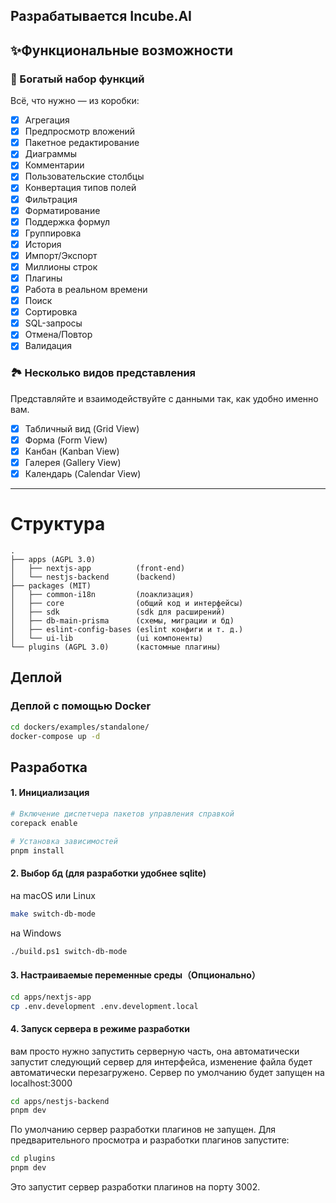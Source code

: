 ## Разрабатывается Incube.AI

## ✨Функциональные возможности

### 🍺 Богатый набор функций

Всё, что нужно — из коробки:

- [x] Агрегация
- [x] Предпросмотр вложений
- [x] Пакетное редактирование
- [x] Диаграммы
- [x] Комментарии
- [x] Пользовательские столбцы
- [x] Конвертация типов полей
- [x] Фильтрация
- [x] Форматирование
- [x] Поддержка формул
- [x] Группировка
- [x] История
- [x] Импорт/Экспорт
- [x] Миллионы строк
- [x] Плагины
- [x] Работа в реальном времени
- [x] Поиск
- [x] Сортировка
- [x] SQL-запросы
- [x] Отмена/Повтор
- [x] Валидация

### 🏞️ Несколько видов представления

Представляйте и взаимодействуйте с данными так, как удобно именно вам.

- [x] Табличный вид (Grid View)
- [x] Форма (Form View)
- [x] Канбан (Kanban View)
- [x] Галерея (Gallery View)
- [x] Календарь (Calendar View)

---

# Структура

```
.
├── apps (AGPL 3.0) 
│   ├── nextjs-app          (front-end)
│   └── nestjs-backend      (backend)
├── packages (MIT)
│   ├── common-i18n         (лоаклизация)
│   ├── core                (общий код и интерфейсы)
│   ├── sdk                 (sdk для расширений)
│   ├── db-main-prisma      (схемы, миграции и бд)
│   ├── eslint-config-bases (eslint конфиги и т. д.)
│   └── ui-lib              (ui компоненты)
└── plugins (AGPL 3.0)      (кастомные плагины)

```

## Деплой

### Деплой с помощью Docker

```sh
cd dockers/examples/standalone/
docker-compose up -d
```

## Разработка

#### 1. Инициализация

```sh
# Включение диспетчера пакетов управления справкой
corepack enable
```

```sh
# Установка зависимостей
pnpm install
```

#### 2. Выбор бд (для разработки удобнее sqlite)

на macOS или Linux
```sh
make switch-db-mode
```

на Windows
```sh
./build.ps1 switch-db-mode
```

#### 3. Настраиваемые переменные среды（Опционально）

```sh
cd apps/nextjs-app
cp .env.development .env.development.local
```

#### 4. Запуск сервера в режиме разработки

вам просто нужно запустить серверную часть, она автоматически запустит следующий сервер для интерфейса, изменение файла будет автоматически перезагружено. Сервер по умолчанию будет запущен на localhost:3000

```sh
cd apps/nestjs-backend
pnpm dev
```

По умолчанию сервер разработки плагинов не запущен. Для предварительного просмотра и разработки плагинов запустите:
```sh
cd plugins
pnpm dev
```
Это запустит сервер разработки плагинов на порту 3002.